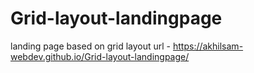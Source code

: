 # Grid-layout-landingpage
landing page based on grid layout
url - https://akhilsam-webdev.github.io/Grid-layout-landingpage/

